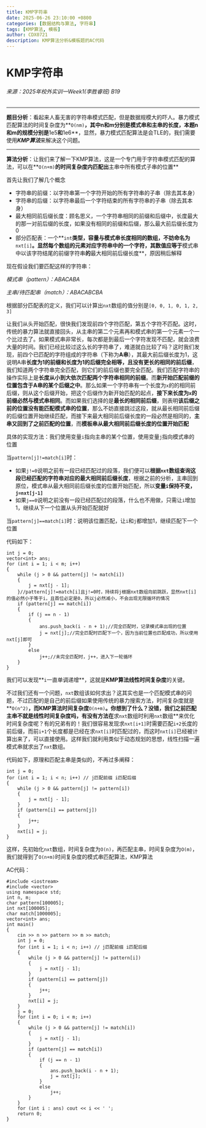 ```yaml
---
title: KMP字符串
date: 2025-06-26 23:10:00 +0800
categories: [数据结构与算法, 字符串]
tags: [KMP算法, 模板]
author: CDX0721
description: KMP算法分析&模板题的AC代码
---
```



# KMP字符串

###### 来源：2025年校外实训一Week1(李胜睿班) B19

---

**题目分析**：看起来人畜无害的字符串模式匹配，但是数据规模大的吓人。暴力模式匹配算法的时间复杂度为**`O(nm)`**，其中n和m分别是模式串和主串的长度，本题n和m的规模分别是**1e5**和**1e6**，显然，暴力模式匹配算法是会TLE的，我们需要使用***KMP算法***来解决这个问题。

---

**算法分析**：让我们来了解一下KMP算法，这是一个专门用于字符串模式匹配的算法，可以在**`O(n+m)`**的时间复杂度内匹配出**主串中所有模式子串的位置**

首先让我们了解几个概念

- 字符串的前缀：以字符串第一个字符开始的所有字符串的子串（除去其本身）
- 字符串的后缀：以字符串最后一个字符结束的所有字符串的子串（除去其本身）
- 最大相同前后缀长度：顾名思义，一个字符串相同的前缀和后缀中，长度最大的那一对前后缀的长度，如果没有相同的前缀和后缀，那么最大前后缀长度为0
- 部分匹配表：一个**`int`**类型，容量与模式串长度相同的数组，不妨命名为**`nxt[i]`**。显然每个数组的元素对应字符串中的一个字符，其数值应等于**模式串中以该字符结尾的前缀字符串**的**最大相同前后缀长度**，原因稍后解释

现在假设我们要匹配这样的字符串：

*模式串（pattern）：ABACABA*

*主串/待匹配串（match）：ABACABCBA*

根据部分匹配表的定义，我们可以计算出`nxt`数组的值分别是`[0, 0, 1, 0, 1, 2, 3]`

让我们从头开始匹配，很快我们发现前四个字符匹配，第五个字符不匹配。这时，传统的暴力算法就直接回头，从主串的第二个元素再和模式串的第一个元素一个一个比过去了。如果模式串非常长，每次都是到最后一个字符发现不匹配，就会浪费大量的时间。我们已经比较过这么长的字符串了，难道就白比较了吗？这时我们发现，前四个已匹配的字符组成的字符串（下称为**A串**），其最大前后缀长度为1，这说明A串**长度为1的前缀和长度为1的后缀完全相等，且没有更长的相同的前后缀**，我们知道两个字符串完全匹配，则它们的前后缀也要完全匹配。我们匹配字符串的操作实际上是**长度从小到大依次匹配两个字符串相同的前缀**。而**新开始匹配前缀的位置包含于A串的某个后缀之中**。那么如果一个字符串有一个长度为`x`的的相同前后缀，则从这个后缀开始，把这个后缀作为新开始匹配的起点，**接下来长度为`x`的前缀必然与模式串相同**。而如果我们选择的是**最长的相同前后缀**，则表明**该后缀之前的位置没有能匹配模式串的位置**，那么不妨直接跳过这段，就从最长相同前后缀的后缀位置开始继续匹配，而接下来最大相同前后缀长度的一段必然是相同的，**主串又回到了之前匹配的位置**，而**模板串从最大相同前后缀长度的位置开始匹配**

具体的实现方法：我们使用变量`i`指向主串的某个位置，使用变量`j`指向模式串的位置

当`pattern[j]!=match[i]`时：

- 如果`j!=0`说明之前有一段已经匹配过的段落，我们便可以**根据`nxt`数组查询这段已经匹配的字符串对应的最大相同前后缀长度**，根据之前的分析，主串回到原位，模式串从最大相同前后缀长度的位置开始匹配，所以**变量`i`保持不变，`j=nxt[j-1]`**
- 如果`j==0`说明之前没有一段已经匹配过的段落，什么也不用做，只需让`i`增加1，继续从下一个位置从头开始匹配就好

当`pattern[j]==match[i]`时：说明该位置匹配，让`i`和`j`都增加1，继续匹配下一个位置

代码如下：

```
int j = 0;
vector<int> ans;
for (int i = 1; i < m; i++)
{
	while (j > 0 && pattern[j] != match[i])
	{
		j = nxt[j - 1];
	}//pattern[j]!=match[i]且j!=0时，持续将j根据nxt数组向前跳跃，显然nxt[i]的值必然小于等于i，且首位必定是0，所以j必然减小，不会出现无限循环的情况
	if (pattern[j] == match[i])
	{
		if (j == n - 1)
		{
			ans.push_back(i - n + 1);//完全匹配时，记录模式串出现的位置
			j = nxt[j];//完全匹配时匹配下一个，因为当前位置也匹配成功，所以使用nxt[j]即可
		}
		else
			j++;//未完全匹配时，j++，进入下一轮循环
	}
}
```



我们可以发现**`i`一直单调递增**，这就是**KMP算法线性时间复杂度**的关键。

不过我们还有一个问题，`nxt`数组该如何求出？这其实也是一个匹配模式串的问题，不过匹配的是自己的前后缀如果使用传统的暴力搜索方法，时间复杂度就是**`O(n^2)`**，而KMP算法时间复杂度**`O(n+m)`**。你想到了什么？没错，我们之前匹配主串不就是线性时间复杂度吗，有没有方法在**求`nxt`数组时利用`nxt`数组**来优化时间复杂度呢？有的兄弟有的！我们很容易发现求`nxt[i+1]`时需要匹配`i+2`长度的前后缀，而前`i+1`个长度都是已经在求`nxt[i]`时匹配过的，而这时`nxt[i]`已经被计算出来了，可以直接使用。这样我们就利用类似于动态规划的思想，线性扫描一遍模式串就求出了`nxt`数组。

代码如下，原理和匹配主串是类似的，不再过多阐释：

```
int j = 0;
for (int i = 1; i < n; i++) // j匹配前缀 i匹配后缀
{
	while (j > 0 && pattern[j] != pattern[i])
	{
		j = nxt[j - 1];
	}
	if (pattern[i] == pattern[j])
	{
		j++;
	}
	nxt[i] = j;
}
```

这样，先初始化`nxt`数组，时间复杂度为`O(n)`，再匹配主串，时间复杂度为`O(m)`，我们就得到了`O(n+m)`时间复杂度的模式串匹配算法，KMP算法

AC代码：

```
#include <iostream>
#include <vector>
using namespace std;
int n, m;
char pattern[100005];
int nxt[100005];
char match[1000005];
vector<int> ans;
int main()
{
	cin >> n >> pattern >> m >> match;
	int j = 0;
	for (int i = 1; i < n; i++) // j匹配前缀 i匹配后缀
	{
		while (j > 0 && pattern[j] != pattern[i])
		{
			j = nxt[j - 1];
		}
		if (pattern[i] == pattern[j])
		{
			j++;
		}
		nxt[i] = j;
	}
	j = 0;
	for (int i = 0; i < m; i++)
	{
		while (j > 0 && pattern[j] != match[i])
		{
			j = nxt[j - 1];
		}
		if (pattern[j] == match[i])
		{
			if (j == n - 1)
			{
				ans.push_back(i - n + 1);
				j = nxt[j];
			}
			else
				j++;
		}
	}
	for (int i : ans) cout << i << ' ';
	return 0;
}
```
